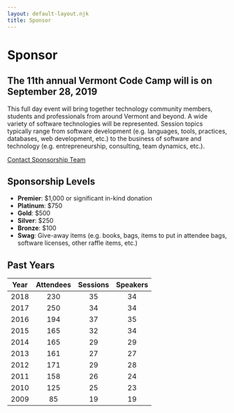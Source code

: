 ```yaml
---
layout: default-layout.njk
title: Sponsor
---
```


# Sponsor 

## The 11th annual Vermont Code Camp will is on September 28, 2019

This full day event will bring together technology community members, students and professionals from around Vermont and beyond. A wide variety of software technologies will be represented. Session topics typically range from software development (e.g. languages, tools, practices, databases, web development, etc.) to the business of software and technology (e.g. entrepreneurship, consulting, team dynamics, etc.).

[Contact Sponsorship Team](mailto:sponsor@vtcodecamp.org)

## Sponsorship Levels

* **Premier**: $1,000 or significant in-kind donation
* **Platinum**: $750
* **Gold**: $500
* **Silver**: $250
* **Bronze**: $100
* **Swag**: Give-away items (e.g. books, bags, items to put in attendee bags, software licenses, other raffle items, etc.)  

## Past Years

| Year | Attendees | Sessions | Speakers |
|------|:---------:|:--------:|:--------:|
| 2018 |    230    |   35     |   34     |
| 2017 |    250    |   34     |   34     |
| 2016 |    194    |   37     |   35     |
| 2015 |    165    |   32     |   34     |
| 2014 |    165    |   29     |   29     |
| 2013 |    161    |   27     |   27     |
| 2012 |    171    |   29     |   28     |
| 2011 |    158    |   26     |   24     |
| 2010 |    125    |   25     |   23     |
| 2009 |    85     |   19     |   19     |
